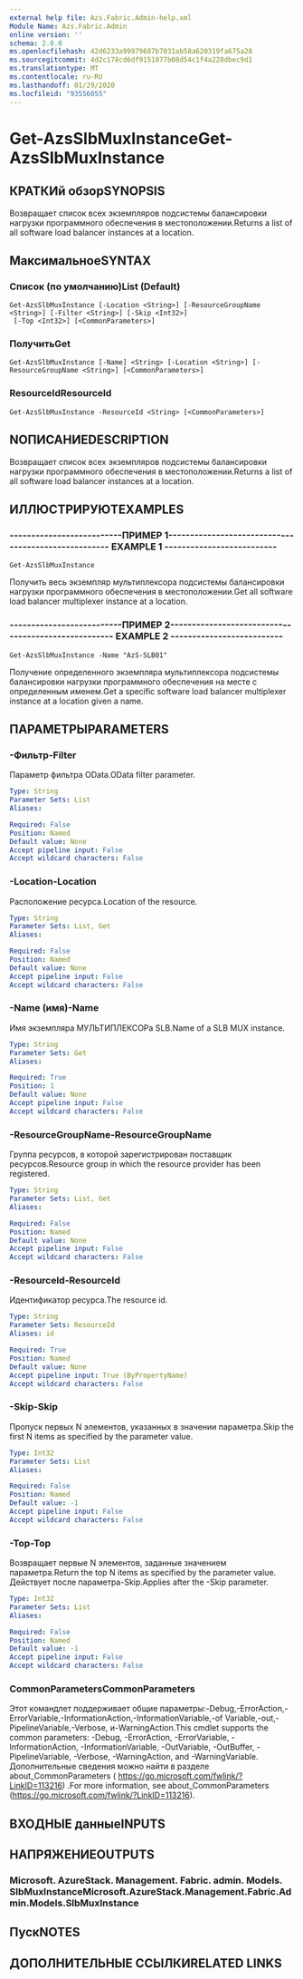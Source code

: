 ```yaml
---
external help file: Azs.Fabric.Admin-help.xml
Module Name: Azs.Fabric.Admin
online version: ''
schema: 2.0.0
ms.openlocfilehash: 42d6233a99979687b7031ab58a620319fa675a28
ms.sourcegitcommit: 4d2c178cd6df9151877b08d54c1f4a228dbec9d1
ms.translationtype: MT
ms.contentlocale: ru-RU
ms.lasthandoff: 01/29/2020
ms.locfileid: "93556055"
---
```

# <span data-ttu-id="5c648-101">Get-AzsSlbMuxInstance</span><span class="sxs-lookup"><span data-stu-id="5c648-101">Get-AzsSlbMuxInstance</span></span>

## <span data-ttu-id="5c648-102">КРАТКИй обзор</span><span class="sxs-lookup"><span data-stu-id="5c648-102">SYNOPSIS</span></span>
<span data-ttu-id="5c648-103">Возвращает список всех экземпляров подсистемы балансировки нагрузки программного обеспечения в местоположении.</span><span class="sxs-lookup"><span data-stu-id="5c648-103">Returns a list of all software load balancer instances at a location.</span></span>

## <span data-ttu-id="5c648-104">Максимальное</span><span class="sxs-lookup"><span data-stu-id="5c648-104">SYNTAX</span></span>

### <span data-ttu-id="5c648-105">Список (по умолчанию)</span><span class="sxs-lookup"><span data-stu-id="5c648-105">List (Default)</span></span>
```
Get-AzsSlbMuxInstance [-Location <String>] [-ResourceGroupName <String>] [-Filter <String>] [-Skip <Int32>]
 [-Top <Int32>] [<CommonParameters>]
```

### <span data-ttu-id="5c648-106">Получить</span><span class="sxs-lookup"><span data-stu-id="5c648-106">Get</span></span>
```
Get-AzsSlbMuxInstance [-Name] <String> [-Location <String>] [-ResourceGroupName <String>] [<CommonParameters>]
```

### <span data-ttu-id="5c648-107">ResourceId</span><span class="sxs-lookup"><span data-stu-id="5c648-107">ResourceId</span></span>
```
Get-AzsSlbMuxInstance -ResourceId <String> [<CommonParameters>]
```

## <span data-ttu-id="5c648-108">NОПИСАНИЕ</span><span class="sxs-lookup"><span data-stu-id="5c648-108">DESCRIPTION</span></span>
<span data-ttu-id="5c648-109">Возвращает список всех экземпляров подсистемы балансировки нагрузки программного обеспечения в местоположении.</span><span class="sxs-lookup"><span data-stu-id="5c648-109">Returns a list of all software load balancer instances at a location.</span></span>

## <span data-ttu-id="5c648-110">ИЛЛЮСТРИРУЮТ</span><span class="sxs-lookup"><span data-stu-id="5c648-110">EXAMPLES</span></span>

### <span data-ttu-id="5c648-111">--------------------------ПРИМЕР 1--------------------------</span><span class="sxs-lookup"><span data-stu-id="5c648-111">-------------------------- EXAMPLE 1 --------------------------</span></span>
```
Get-AzsSlbMuxInstance
```

<span data-ttu-id="5c648-112">Получить весь экземпляр мультиплексора подсистемы балансировки нагрузки программного обеспечения в местоположении.</span><span class="sxs-lookup"><span data-stu-id="5c648-112">Get all software load balancer multiplexer instance at a location.</span></span>

### <span data-ttu-id="5c648-113">--------------------------ПРИМЕР 2--------------------------</span><span class="sxs-lookup"><span data-stu-id="5c648-113">-------------------------- EXAMPLE 2 --------------------------</span></span>
```
Get-AzsSlbMuxInstance -Name "AzS-SLB01"
```

<span data-ttu-id="5c648-114">Получение определенного экземпляра мультиплексора подсистемы балансировки нагрузки программного обеспечения на месте с определенным именем.</span><span class="sxs-lookup"><span data-stu-id="5c648-114">Get a specific software load balancer multiplexer instance at a location given a name.</span></span>

## <span data-ttu-id="5c648-115">ПАРАМЕТРЫ</span><span class="sxs-lookup"><span data-stu-id="5c648-115">PARAMETERS</span></span>

### <span data-ttu-id="5c648-116">-Фильтр</span><span class="sxs-lookup"><span data-stu-id="5c648-116">-Filter</span></span>
<span data-ttu-id="5c648-117">Параметр фильтра OData.</span><span class="sxs-lookup"><span data-stu-id="5c648-117">OData filter parameter.</span></span>

```yaml
Type: String
Parameter Sets: List
Aliases: 

Required: False
Position: Named
Default value: None
Accept pipeline input: False
Accept wildcard characters: False
```

### <span data-ttu-id="5c648-118">-Location</span><span class="sxs-lookup"><span data-stu-id="5c648-118">-Location</span></span>
<span data-ttu-id="5c648-119">Расположение ресурса.</span><span class="sxs-lookup"><span data-stu-id="5c648-119">Location of the resource.</span></span>

```yaml
Type: String
Parameter Sets: List, Get
Aliases: 

Required: False
Position: Named
Default value: None
Accept pipeline input: False
Accept wildcard characters: False
```

### <span data-ttu-id="5c648-120">-Name (имя)</span><span class="sxs-lookup"><span data-stu-id="5c648-120">-Name</span></span>
<span data-ttu-id="5c648-121">Имя экземпляра МУЛЬТИПЛЕКСОРа SLB.</span><span class="sxs-lookup"><span data-stu-id="5c648-121">Name of a SLB MUX instance.</span></span>

```yaml
Type: String
Parameter Sets: Get
Aliases: 

Required: True
Position: 1
Default value: None
Accept pipeline input: False
Accept wildcard characters: False
```

### <span data-ttu-id="5c648-122">-ResourceGroupName</span><span class="sxs-lookup"><span data-stu-id="5c648-122">-ResourceGroupName</span></span>
<span data-ttu-id="5c648-123">Группа ресурсов, в которой зарегистрирован поставщик ресурсов.</span><span class="sxs-lookup"><span data-stu-id="5c648-123">Resource group in which the resource provider has been registered.</span></span>

```yaml
Type: String
Parameter Sets: List, Get
Aliases: 

Required: False
Position: Named
Default value: None
Accept pipeline input: False
Accept wildcard characters: False
```

### <span data-ttu-id="5c648-124">-ResourceId</span><span class="sxs-lookup"><span data-stu-id="5c648-124">-ResourceId</span></span>
<span data-ttu-id="5c648-125">Идентификатор ресурса.</span><span class="sxs-lookup"><span data-stu-id="5c648-125">The resource id.</span></span>

```yaml
Type: String
Parameter Sets: ResourceId
Aliases: id

Required: True
Position: Named
Default value: None
Accept pipeline input: True (ByPropertyName)
Accept wildcard characters: False
```

### <span data-ttu-id="5c648-126">-Skip</span><span class="sxs-lookup"><span data-stu-id="5c648-126">-Skip</span></span>
<span data-ttu-id="5c648-127">Пропуск первых N элементов, указанных в значении параметра.</span><span class="sxs-lookup"><span data-stu-id="5c648-127">Skip the first N items as specified by the parameter value.</span></span>

```yaml
Type: Int32
Parameter Sets: List
Aliases: 

Required: False
Position: Named
Default value: -1
Accept pipeline input: False
Accept wildcard characters: False
```

### <span data-ttu-id="5c648-128">-Top</span><span class="sxs-lookup"><span data-stu-id="5c648-128">-Top</span></span>
<span data-ttu-id="5c648-129">Возвращает первые N элементов, заданные значением параметра.</span><span class="sxs-lookup"><span data-stu-id="5c648-129">Return the top N items as specified by the parameter value.</span></span>
<span data-ttu-id="5c648-130">Действует после параметра-Skip.</span><span class="sxs-lookup"><span data-stu-id="5c648-130">Applies after the -Skip parameter.</span></span>

```yaml
Type: Int32
Parameter Sets: List
Aliases: 

Required: False
Position: Named
Default value: -1
Accept pipeline input: False
Accept wildcard characters: False
```

### <span data-ttu-id="5c648-131">CommonParameters</span><span class="sxs-lookup"><span data-stu-id="5c648-131">CommonParameters</span></span>
<span data-ttu-id="5c648-132">Этот командлет поддерживает общие параметры:-Debug,-ErrorAction,-ErrorVariable,-InformationAction,-InformationVariable,-of Variable,-out,-PipelineVariable,-Verbose, и-WarningAction.</span><span class="sxs-lookup"><span data-stu-id="5c648-132">This cmdlet supports the common parameters: -Debug, -ErrorAction, -ErrorVariable, -InformationAction, -InformationVariable, -OutVariable, -OutBuffer, -PipelineVariable, -Verbose, -WarningAction, and -WarningVariable.</span></span> <span data-ttu-id="5c648-133">Дополнительные сведения можно найти в разделе about_CommonParameters ( https://go.microsoft.com/fwlink/?LinkID=113216) .</span><span class="sxs-lookup"><span data-stu-id="5c648-133">For more information, see about_CommonParameters (https://go.microsoft.com/fwlink/?LinkID=113216).</span></span>

## <span data-ttu-id="5c648-134">ВХОДНЫЕ данные</span><span class="sxs-lookup"><span data-stu-id="5c648-134">INPUTS</span></span>

## <span data-ttu-id="5c648-135">НАПРЯЖЕНИЕ</span><span class="sxs-lookup"><span data-stu-id="5c648-135">OUTPUTS</span></span>

### <span data-ttu-id="5c648-136">Microsoft. AzureStack. Management. Fabric. admin. Models. SlbMuxInstance</span><span class="sxs-lookup"><span data-stu-id="5c648-136">Microsoft.AzureStack.Management.Fabric.Admin.Models.SlbMuxInstance</span></span>

## <span data-ttu-id="5c648-137">Пуск</span><span class="sxs-lookup"><span data-stu-id="5c648-137">NOTES</span></span>

## <span data-ttu-id="5c648-138">ДОПОЛНИТЕЛЬНЫЕ ССЫЛКИ</span><span class="sxs-lookup"><span data-stu-id="5c648-138">RELATED LINKS</span></span>

